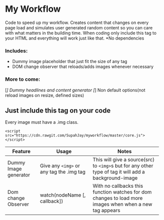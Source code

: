 # My Workflow
Code to speed up my workflow.
Creates content that changes on every page load and simulates user generated random content so you can care with what matters in the building time.
When coding only include this tag to your HTML and everything will work just like that.
*No dependencies

### Includes:
- Dummy image placeholder that just fit the size of any tag
- DOM change observer that reloads/adds images whenever necessary

### More to come:
[_] Dummy headlines and content generator
[_] Non default options(not reload images on resize, defined sizes)

## Just include this tag on your code
Every image must have a .img class.
```
<script src="https://cdn.rawgit.com/SupahJay/myworkflow/master/core.js"></script>
```
 | Feature | Usage | Notes |
 | ------- | ----- | - |
 | Dummy Image generator | Give any `<img>` or any tag the .img tag | This will give a source(src) to `<img>`s but for any other type of tag it will add a background-image|
 | Dom change Observer | watch(nodeName [, callback]) | With no callbacks this function watches for dom changes to load more images when when a new tag appears|
